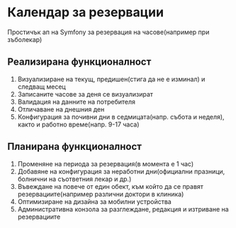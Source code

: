 # Календар за резервации
Простичък ап на Symfony за резервация на часове(например при зъболекар)

## Реализирана функционалност
1. Визуализиране на текущ, предишен(стига да не е изминал) и следващ месец
2. Записаните часове за деня се визуализират
3. Валидация на данните на потребителя
4. Отличаване на днешния ден
5. Конфигурация за почивни дни в седмицата(напр. събота и неделя), както и работно време(напр. 9-17 часа)

## Планирана функционалност
1. Променяне на периода за резервация(в момента е 1 час)
2. Добавяне на конфигурация за неработни дни(официални празници, болнични на съответния лекар и др.)
3. Въвеждане на повече от един обект, към който да се правят резервациите(например различни доктори в клиника)
4. Оптимизиране на дизайна за мобилни устройства
5. Административна конзола за разглеждане, редакция и изтриване на резервациите
